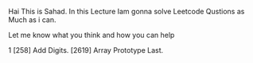 

Hai This is Sahad. In this Lecture Iam gonna solve Leetcode Qustions as Much as i can.
 
Let me know what you think and how you can help

1  [258]   Add Digits.
   [2619]  Array Prototype Last.